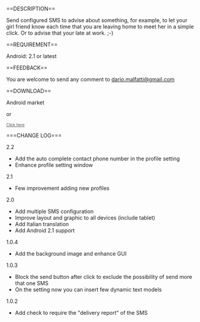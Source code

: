 ==DESCRIPTION==

Send configured SMS to advise about something, for example, to let your girl friend know each time that you are leaving home to meet her in a simple click. Or to advise that your late at work. ;-)

==REQUIREMENT==

Android: 2.1 or latest

==FEEDBACK==

You are welcome to send any comment to dario.malfatti@gmail.com

==DOWNLOAD==

Android market

or

<div id='app452' class='appbrain-app'><a href='http://www.appbrain.com/app/aparto-send-sms-in-one-click/com.badlydone.aparto' style='font-size: 11px; color: #555; font-family: Arial, sans-serif;'>Click here</a></div>

===CHANGE LOG===

2.2

- Add the auto complete contact phone number in the profile setting
- Enhance profile setting window

2.1

- Few improvement adding new profiles

2.0

- Add multiple SMS configuration<br />
- Improve layout and graphic to all devices (include tablet)<br />
- Add Italian translation<br />
- Add Android 2.1 support

1.0.4

- Add the background image and enhance GUI

1.0.3

- Block the send button after click to exclude the possibility of send more that one SMS<br />
- On the setting now you can insert few dynamic text models

1.0.2

- Add check to require the "delivery report" of the SMS